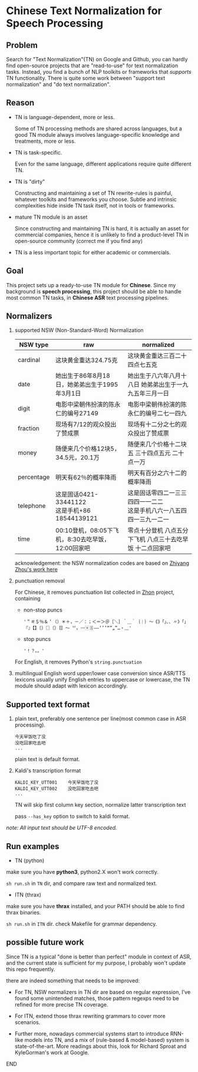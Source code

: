 # Chinese Text Normalization for Speech Processing

## Problem

Search for "Text Normalization"(TN) on Google and Github, you can hardly find open-source projects that are "read-to-use" for text normalization tasks. Instead, you find a bunch of NLP toolkits or frameworks that *supports* TN functionality.  There is quite some work between "support text normalization" and "do text normalization".

## Reason

* TN is language-dependent, more or less.

    Some of TN processing methods are shared across languages, but a good TN module always involves language-specific knowledge and treatments, more or less.

* TN is task-specific.

    Even for the same language, different applications require quite different TN.

* TN is "dirty"

    Constructing and maintaining a set of TN rewrite-rules is painful, whatever toolkits and frameworks you choose.  Subtle and intrinsic complexities hide inside TN task itself, not in tools or frameworks.

* mature TN module is an asset

    Since constructing and maintaining TN is hard, it is actually an asset for commercial companies, hence it is unlikely to find a product-level TN in open-source community (correct me if you find any)

* TN is a less important topic for either academic or commercials.

## Goal

This project sets up a ready-to-use TN module for **Chinese**. Since my background is **speech processing**, this project should be able to handle most common TN tasks, in **Chinese ASR** text processing pipelines.

## Normalizers

1. supported NSW (Non-Standard-Word) Normalization

    |NSW type|raw|normalized|
    |-|-|-|
    |cardinal|这块黄金重达324.75克|这块黄金重达三百二十四点七五克|
    |date|她出生于86年8月18日，她弟弟出生于1995年3月1日|她出生于八六年八月十八日 她弟弟出生于一九九五年三月一日|
    |digit|电影中梁朝伟扮演的陈永仁的编号27149|电影中梁朝伟扮演的陈永仁的编号二七一四九|
    |fraction|现场有7/12的观众投出了赞成票|现场有十二分之七的观众投出了赞成票|
    |money|随便来几个价格12块5，34.5元，20.1万|随便来几个价格十二块五 三十四点五元 二十点一万|
    |percentage|明天有62％的概率降雨|明天有百分之六十二的概率降雨|
    |telephone|这是固话0421-33441122<br>这是手机+86 18544139121|这是固话零四二一三三四四一一二二<br>这是手机八六一八五四四一三九一二一|
    |time|00:10登机，08:05下飞机，8:30去吃早饭，12:00回家吧|零点十分登机 八点五分下飞机 八点三十去吃早饭 十二点回家吧|

    acknowledgement: the NSW normalization codes are based on [Zhiyang Zhou's work here](https://github.com/Joee1995/chn_text_norm.git)

1. punctuation removal
  
    For Chinese, it removes punctuation list collected in [Zhon](https://github.com/tsroten/zhon) project, containing
    * non-stop puncs
        ```
        '＂＃＄％＆＇（）＊＋，－／：；＜＝＞＠［＼］＾＿｀｛｜｝～｟｠｢｣､、〃》「」『』【】〔〕〖〗〘〙〚〛〜〝〞〟〰〾〿–—‘’‛“”„‟…‧﹏'
        ```
    * stop puncs
        ```
        '！？｡。'
        ```

    For English, it removes Python's `string.punctuation`

1. multilingual English word upper/lower case conversion
    since ASR/TTS lexicons usually unify English entries to uppercase or lowercase, the TN module should adapt with lexicon accordingly.

## Supported text format

1. plain text, preferably one sentence per line(most common case in ASR processing).
    ```
    今天早饭吃了没
    没吃回家吃去吧
    ...
    ```
    plain text is default format.

2. Kaldi's transcription format
    ```
    KALDI_KEY_UTT001    今天早饭吃了没
    KALDI_KEY_UTT002    没吃回家吃去吧
    ...
    ```
    TN will skip first column key section, normalize latter transcription text

    pass `--has_key` option to switch to kaldi format.

_note: All input text should be UTF-8 encoded._

## Run examples

* TN (python)

make sure you have **python3**, python2.X won't work correctly.

`sh run.sh` in `TN` dir, and compare raw text and normalized text.

* ITN (thrax)

make sure you  have **thrax** installed, and your PATH should be able to find thrax binaries.

`sh run.sh` in `ITN` dir. check Makefile for grammar dependency.

## possible future work

Since TN is a typical "done is better than perfect" module in context of ASR, and the current state is sufficient for my purpose, I probably won't update this repo frequently.

there are indeed something that needs to be improved:

* For TN, NSW normalizers in TN dir are based on regular expression, I've found some unintended matches, those pattern regexps need to be refined for more precise TN coverage.

* For ITN, extend those thrax rewriting grammars to cover more scenarios.

* Further more, nowadays commercial systems start to introduce RNN-like models into TN, and a mix of (rule-based & model-based) system is state-of-the-art.  More readings about this, look for Richard Sproat and KyleGorman's work at Google.

END
